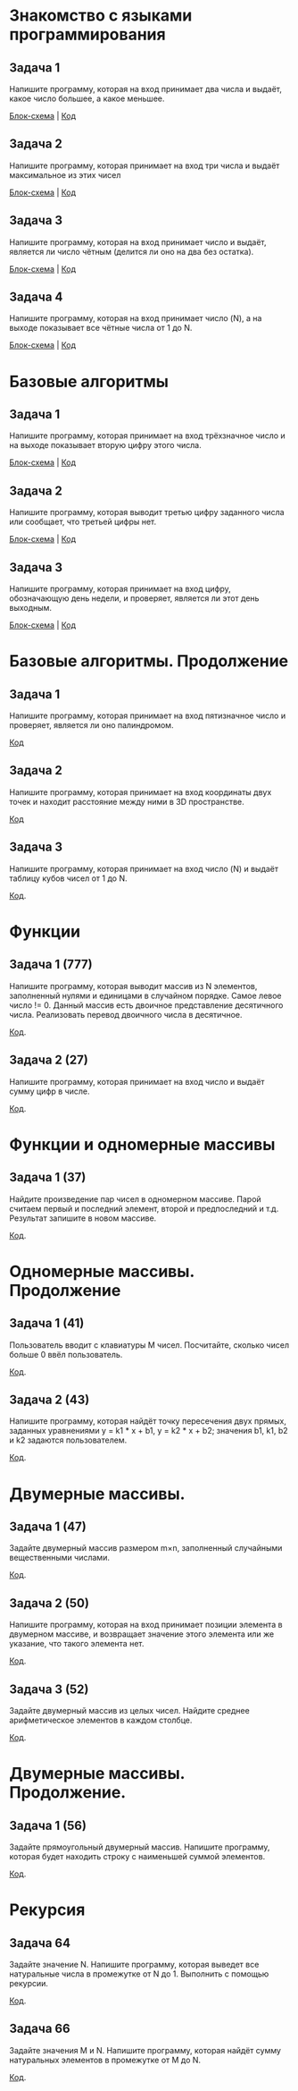 # Знакомство с языками программирования

## Задача 1

Напишите программу, которая на вход принимает два числа и выдаёт, какое число большее, а какое меньшее.

[Блок-схема](Seminar_1/Task1/diag.drawio.png) | [Код](Seminar_1/Task1/Program.cs)

## Задача 2

Напишите программу, которая принимает на вход три числа и выдаёт максимальное из этих чисел

[Блок-схема](Seminar_1/Task2/diagr.drawio.png) | [Код](Seminar_1/Task2/Program.cs)

## Задача 3

Напишите программу, которая на вход принимает число и выдаёт, является ли число чётным (делится ли оно на два без остатка).

[Блок-схема](Seminar_1/Task3/dia.drawio.png) | [Код](Seminar_1/Task3/Program.cs)

## Задача 4

Напишите программу, которая на вход принимает число (N), а на выходе показывает все чётные числа от 1 до N.

[Блок-схема](Seminar_1/Task4/di.drawio.png) | [Код](Seminar_1/Task4/Program.cs)

# Базовые алгоритмы

## Задача 1

Напишите программу, которая принимает на вход трёхзначное число и на выходе показывает вторую цифру этого числа.

[Блок-схема](Seminar_2/Task5/d.drawio.png) | [Код](Seminar_2/Task5/Program.cs)

## Задача 2

Напишите программу, которая выводит третью цифру заданного числа или сообщает, что третьей цифры нет.

[Блок-схема](Seminar_2/Task6/diagram.drawio.png) | [Код](Seminar_2/Task6/Program.cs)

## Задача 3

Напишите программу, которая принимает на вход цифру, обозначающую день недели, и проверяет, является ли этот день выходным.

[Блок-схема](Seminar_2/Task7/di.drawio.png) | [Код](Seminar_2/Task7/Program.cs)

# Базовые алгоритмы. Продолжение

## Задача 1

Напишите программу, которая принимает на вход пятизначное число и проверяет, является ли оно палиндромом.

[Код](Seminar_3/Task8(19)/Program.cs)

## Задача 2

Напишите программу, которая принимает на вход координаты двух точек и находит расстояние между ними в 3D пространстве.

[Код](Seminar_3/Task9(21)/Program.cs)

## Задача 3

Напишите программу, которая принимает на вход число (N) и выдаёт таблицу кубов чисел от 1 до N.

[Код](Seminar_3/Task10(23)/Program.cs).

# Функции

## Задача 1 (777)

Напишите программу, которая выводит массив из N элементов, заполненный нулями и единицами в случайном порядке. Самое левое число != 0. Данный массив есть двоичное представление десятичного числа. Реализовать перевод двоичного числа в десятичное.

[Код](Seminar_4/Task11(777)/Program.cs).

## Задача 2 (27)

Напишите программу, которая принимает на вход число и выдаёт сумму цифр в числе.

[Код](Seminar_4/Task12_27/Program.cs).

# Функции и одномерные массивы

## Задача 1 (37)

Найдите произведение пар чисел в одномерном массиве. Парой считаем первый и последний элемент, второй и предпоследний и т.д. Результат запишите в новом массиве.

[Код](Seminar5/Task13(37)/Program.cs).

# Одномерные массивы. Продолжение

## Задача 1 (41)

Пользователь вводит с клавиатуры M чисел. Посчитайте, сколько чисел больше 0 ввёл пользователь.

[Код](Seminar6/Task14(41)/Program.cs).

## Задача 2 (43)

Напишите программу, которая найдёт точку пересечения двух прямых, заданных уравнениями y = k1 * x + b1, y = k2 * x + b2; значения b1, k1, b2 и k2 задаются пользователем.

[Код](Seminar6/Task15(43)/Program.cs).

# Двумерные массивы.

## Задача 1 (47)

Задайте двумерный массив размером m×n, заполненный случайными вещественными числами.

[Код](Seminar7/Task1(47)/Program.cs).

## Задача 2 (50)

Напишите программу, которая на вход принимает позиции элемента в двумерном массиве, и возвращает значение этого элемента или же указание, что такого элемента нет.

[Код](Seminar7/Task2(50)/Program.cs).

## Задача 3 (52)

Задайте двумерный массив из целых чисел. Найдите среднее арифметическое элементов в каждом столбце.

[Код](Seminar7/Task3(52)/Program.cs).

# Двумерные массивы. Продолжение.

## Задача 1 (56)

Задайте прямоугольный двумерный массив. Напишите программу, которая будет находить строку с наименьшей суммой элементов.

[Код](Seminar8/Task1(56)/Program.cs).

# Рекурсия

## Задача 64

Задайте значение N. Напишите программу, которая выведет все натуральные числа в промежутке от N до 1. Выполнить с помощью рекурсии.

[Код](Seminar9/Task64/Program.cs).

## Задача 66

Задайте значения M и N. Напишите программу, которая найдёт сумму натуральных элементов в промежутке от M до N.

[Код](Seminar9/Task66/Program.cs).
